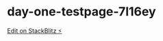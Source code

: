 # day-one-testpage-7l16ey

[Edit on StackBlitz ⚡️](https://stackblitz.com/edit/day-one-testpage-7l16ey)